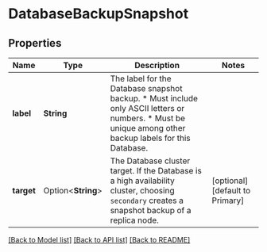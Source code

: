 # DatabaseBackupSnapshot

## Properties

Name | Type | Description | Notes
------------ | ------------- | ------------- | -------------
**label** | **String** | The label for the Database snapshot backup.  * Must include only ASCII letters or numbers. * Must be unique among other backup labels for this Database.  | 
**target** | Option<**String**> | The Database cluster target. If the Database is a high availability cluster, choosing `secondary` creates a snapshot backup of a replica node.  | [optional][default to Primary]

[[Back to Model list]](../README.md#documentation-for-models) [[Back to API list]](../README.md#documentation-for-api-endpoints) [[Back to README]](../README.md)


